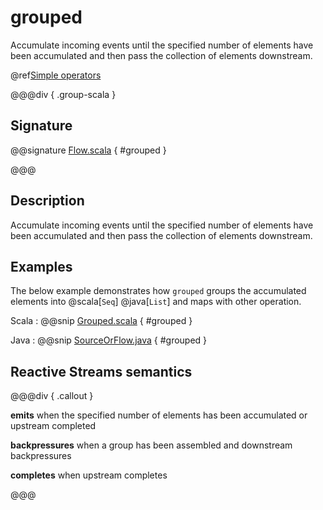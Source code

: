 # grouped

Accumulate incoming events until the specified number of elements have been accumulated and then pass the collection of elements downstream.

@ref[Simple operators](../index.md#simple-operators)

@@@div { .group-scala }

## Signature

@@signature [Flow.scala](/akka-stream/src/main/scala/akka/stream/scaladsl/Flow.scala) { #grouped }

@@@

## Description

Accumulate incoming events until the specified number of elements have been accumulated and then pass the collection of
elements downstream.

## Examples

The below example demonstrates how `grouped` groups the accumulated elements into @scala[`Seq`] @java[`List`]
and maps with other operation.

Scala
:  @@snip [Grouped.scala](/akka-docs/src/test/scala/docs/stream/operators/sourceorflow/Grouped.scala) { #grouped }

Java
:  @@snip [SourceOrFlow.java](/akka-docs/src/test/java/jdocs/stream/operators/SourceOrFlow.java) { #grouped }

## Reactive Streams semantics

@@@div { .callout }

**emits** when the specified number of elements has been accumulated or upstream completed

**backpressures** when a group has been assembled and downstream backpressures

**completes** when upstream completes

@@@



